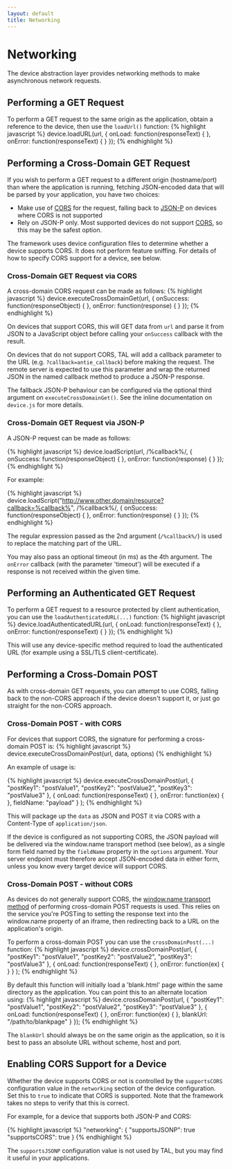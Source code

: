 ```yaml
---
layout: default
title: Networking
---
```

# Networking

<p class="lead">The device abstraction layer provides networking methods to make asynchronous network requests.</p>

## Performing a GET Request

To perform a GET request to the same origin as the application, obtain a reference to the device, then use the `loadUrl()` function:
{% highlight javascript %}
device.loadURL(url, {
        onLoad: function(responseText) {
        },
        onError: function(responseText) {
        }
});
{% endhighlight %}

## Performing a Cross-Domain GET Request

If you wish to perform a GET request to a different origin (hostname/port) than where the application is running, fetching JSON-encoded data that will be parsed by your application, you have two choices:
* Make use of [CORS](http://en.wikipedia.org/wiki/Cross-origin_resource_sharing) for the request, falling back to [JSON-P](http://en.wikipedia.org/wiki/JSONP) on devices where CORS is not supported
* Rely on JSON-P only. Most supported devices do not support [CORS](http://en.wikipedia.org/wiki/Cross-origin_resource_sharing), so this may be the safest option.

The framework uses device configuration files to determine whether a device supports CORS. It does not perform feature sniffing. For details of how to specify CORS support for a device, see below.

### Cross-Domain GET Request via CORS

A cross-domain CORS request can be made as follows:
{% highlight javascript %}
device.executeCrossDomainGet(url, {
        onSuccess: function(responseObject) {
        },
        onError: function(response) {
        }
});
{% endhighlight %}

On devices that support CORS, this will GET data from `url` and parse it from JSON to a JavaScript object before calling your `onSuccess` callback with the result.

On devices that do not support CORS, TAL will add a callback parameter to the URL (e.g. `?callback=antie_callback`) before making the request. The remote server is expected to use this parameter and wrap the returned JSON in the named callback method to produce a JSON-P response.

The fallback JSON-P behaviour can be configured via the optional third argument on `executeCrossDomainGet()`. See the inline documentation on `device.js` for more details.

### Cross-Domain GET Request via JSON-P

A JSON-P request can be made as follows:

{% highlight javascript %}
device.loadScript(url, /%callback%/, {
        onSuccess: function(responseObject) {
        },
        onError: function(response) {
        }
});
{% endhighlight %}

For example:

{% highlight javascript %}
device.loadScript("http://www.other.domain/resource?callback=%callback%", /%callback%/, {
        onSuccess: function(responseObject) {
        },
        onError: function(response) {
        }
});
{% endhighlight %}

The regular expression passed as the 2nd argument (`/%callback%/`) is used to replace the matching part of the URL.

You may also pass an optional timeout (in ms) as the 4th argument. The `onError` callback (with the parameter 'timeout') will be executed if a response is not received within the given time.

## Performing an Authenticated GET Request

To perform a GET request to a resource protected by client authentication, you can use the `loadAuthenticatedURL(...)` function:
{% highlight javascript %}
device.loadAuthenticatedURL(url, {
        onLoad: function(responseText) {
        },
        onError: function(responseText) {
        }
});
{% endhighlight %}

This will use any device-specific method required to load the authenticated URL (for example using a SSL/TLS client-certificate).

## Performing a Cross-Domain POST

As with cross-domain GET requests, you can attempt to use CORS, falling back to the non-CORS approach if the device doesn't support it, or just go straight for the non-CORS approach.

### Cross-Domain POST - with CORS

For devices that support CORS, the signature for performing a cross-domain POST is:
{% highlight javascript %}
device.executeCrossDomainPost(url, data, options)
{% endhighlight %}

An example of usage is:

{% highlight javascript %}
device.executeCrossDomainPost(url,
        {
                "postKey1": "postValue1",
                "postKey2": "postValue2",
                "postKey3": "postValue3"
        },
        {
                onLoad: function(responseText) {
                },
                onError: function(ex) {
                },
                fieldName: "payload"
        }
);
{% endhighlight %}

This will package up the `data` as JSON and POST it via CORS with a Content-Type of `application/json`.

If the device is configured as not supporting CORS, the JSON payload will be delivered via the window.name transport method (see below), as a single form field named by the `fieldName` property in the `options` argument. Your server endpoint must therefore accept JSON-encoded data in either form, unless you know every target device will support CORS.

### Cross-Domain POST - without CORS

As devices do not generally support CORS, the [window.name transport method](http://www.sitepen.com/blog/2008/07/22/windowname-transport/) of performing cross-domain POST requests is used. This relies on the service you're POSTing to setting the response text into the window.name property of an iframe, then redirecting back to a URL on the application's origin.

To perform a cross-domain POST you can use the `crossDomainPost(...)` function:
{% highlight javascript %}
device.crossDomainPost(url,
        {
                "postKey1": "postValue1",
                "postKey2": "postValue2",
                "postKey3": "postValue3"
        },
        {
                onLoad: function(responseText) {
                },
                onError: function(ex) {
                }
        }
);
{% endhighlight %}

By default this function will initially load a 'blank.html' page within the same directory as the application. You can point this to an alternate location using:
{% highlight javascript %}
device.crossDomainPost(url,
        {
                "postKey1": "postValue1",
                "postKey2": "postValue2",
                "postKey3": "postValue3"
        },
        {
                onLoad: function(responseText) {
                },
                onError: function(ex) {
                },
                blankUrl: "/path/to/blankpage"
        }
});
{% endhighlight %}

The `blankUrl` should always be on the same origin as the application, so it is best to pass an absolute URL without scheme, host and port.

## Enabling CORS Support for a Device

Whether the device supports CORS or not is controlled by the `supportsCORS` configuration value in the `networking` section of the device configuration. Set this to `true` to indicate that CORS is supported. Note that the framework takes no steps to verify that this is correct.

For example, for a device that supports both JSON-P and CORS:

{% highlight javascript %}
"networking": {
        "supportsJSONP": true
        "supportsCORS": true
    }
{% endhighlight %}

The `supportsJSONP` configuration value is not used by TAL, but you may find it useful in your applications.
